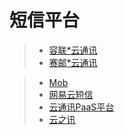 # 短信平台  

> - [容联*云通讯](https://www.yuntongxun.com/)  
> - [赛邮*云通讯](https://www.mysubmail.com/)  

> - [Mob](www.mob.com)  
> - [网易云短信](http://netease.im/sms?from=bdjjdx1319)  
> - [云通讯PaaS平台](https://www.e253.com/)  
> - [云之讯](http://www.ucpaas.com/)  

